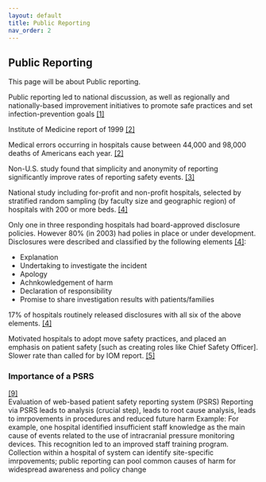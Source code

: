 ```yaml
---
layout: default
title: Public Reporting
nav_order: 2
---
```


## Public Reporting

This page will be about Public reporting.

Public reporting led to national discussion, as well as regionally and nationally-based improvement initiatives to promote safe practices and set infection-prevention goals [[1]](https://rauchb.github.io/HCM-5101/sources.html#1) 

Institute of Medicine report of 1999 [[2]](https://rauchb.github.io/HCM-5101/sources.html#2) 

Medical errors occurring in hospitals cause between 44,000 and 98,000 deaths of Americans each year. [[2]](https://rauchb.github.io/HCM-5101/sources.html#2) 

Non-U.S. study found that simplicity and anonymity of reporting significantly improve rates of reporting safety events. [[3]](https://rauchb.github.io/HCM-5101/sources.html#3) 

National study including for-profit and non-profit hospitals, selected by stratified random sampling (by faculty size and geographic region) of hospitals with 200 or more beds. [[4]](https://rauchb.github.io/HCM-5101/sources.html#4) 

Only one in three responding hospitals had board-approved disclosure policies. However 80% (in 2003) had polies in place or under development. Disclosures were described and classified by the following elements [[4]](https://rauchb.github.io/HCM-5101/sources.html#4):
- Explanation
- Undertaking to investigate the incident
- Apology
- Achnkowledgement of harm
- Declaration of responsibility
- Promise to share investigation results with patients/families   

17% of hospitals routinely released disclosures with all six of the above elements. [[4]](https://rauchb.github.io/HCM-5101/sources.html#4)

Motivated hospitals to adopt move safety practices, and placed an emphasis on patient safety [such as creating roles like Chief Safety Officer]. Slower rate than called for by IOM report. [[5]](https://rauchb.github.io/HCM-5101/sources.html#5)

### Importance of a PSRS 
[[9]](https://rauchb.github.io/HCM-5101/sources.html#9)  
Evaluation of web-based patient safety reporting system (PSRS)
Reporting via PSRS leads to analysis (crucial step), leads to root cause analysis, leads to imrpovements in procedures and reduced future harm
Example: For example, one hospital identified insufficient staff knowledge as the main cause of events related to the use of intracranial pressure monitoring devices. This recognition led to an improved staff training program.
Collection within a hospital of system can identify site-specific imrpovements; public reporting can pool common causes of harm for widespread awareness and policy change
